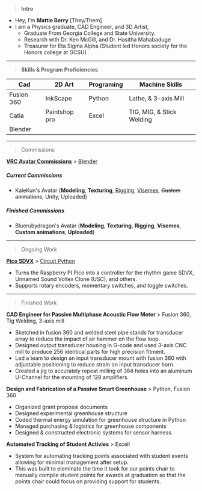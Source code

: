 > **Intro** <br>
- Hey, I’m **Mattie Berry** [They/Them]
- I am a Physics graduate, CAD Engineer, and 3D Artist, 
  - Graduate From Georgia College and State University.
  - Research with Dr. Ken McGill, and Dr. Hasitha Mahabaduge
  - Treasurer for Eta Sigma Alpha (Student led Honors society for the Honors college at GCSU)


***

> **Skills & Program Proficiencies** <br>

| Cad        | 2D Art        | Programing | Machine Skills             |
|------------|---------------|------------|----------------------------|
| Fusion 360 | InkScape      | Python     | Lathe, & 3-axis Mill       |
| Catia      | Paintshop pro | Excel      | TIG, MIG, &  Stick Welding |
| Blender    |               |            |                            |

***

> Commissions

**[VRC Avatar Commissions](https://www.artstation.com/bluerubydragon)** > [Blender](https://www.blender.org/)
 ##### Current Commissions
 - KaleKun's Avatar (**Modeling**, **Texturing**, <ins>Rigging</ins>, <ins>Visemes</ins>, ~~Custom animations~~, Unity, Uploaded)
    
 ##### Finished Commissions
 - Bluerubydragon's Avatar (**Modeling**, **Texturing**, **Rigging**, **Visemes**, **Custom animations**, **Uploaded**)
 
 ***
 
> Ongoing Work

**[Pico SDVX](https://github.com/MatthewKyleBerry/Pico-SDVX)** > [Circuit Python](https://learn.adafruit.com/welcome-to-circuitpython/what-is-circuitpython)
- Turns the Raspberry PI Pico into a controller for the rhythm game SDVX, Unnamed Sound Voltex Clone (USC), and others.
- Supports rotary encoders, momentary switches, and toggle switches.

***
> Finished Work

**CAD Engineer for Passive Multiphase Acoustic Flow Meter** > Fusion 360, Tig Welding, 3-axis mill
  - Sketched in fusion 360 and welded steel pipe stands for transducer array to reduce the impact of air hammer on the flow loop.
  - Designed output transducer housing in G-code and used 3-axis CNC mill to produce 256 identical parts for high precision fitment.
  - Led a team to design an input transducer mount with fusion 360 with adjustable positioning to reduce strain on input transducer horn.
  - Created a jig to accurately repeat milling of 384 holes into an aluminum U-Channel for the mounting of 128 amplifiers.
  
**Design and Fabrication of a Passive Smart Greenhouse** > Python, Fusion 360
  - Organized grant proposal documents  
  - Designed experimental greenhouse structure
  - Coded thermal energy simulation for greenhouse structure in Python
  - Managed purchasing & logistics for greenhouse components
  - Designed & constructed electronic systems for sensor harness.

**Automated Tracking of Student Activies** > Excell
  - System for automating tracking points associated with student events allowing for minimal management after setup. 
  - This was built to eleminate the time it took for our points chair to manually compile student points for awards at graduation so that the points chair could focus on providing support for students. 


